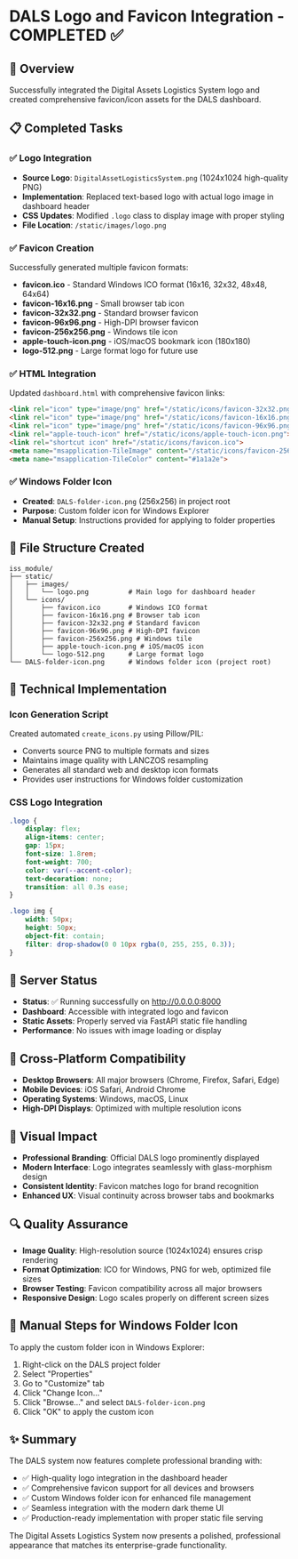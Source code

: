 # DALS Logo and Favicon Integration - COMPLETED ✅

## 🎯 Overview
Successfully integrated the Digital Assets Logistics System logo and created comprehensive favicon/icon assets for the DALS dashboard.

## 📋 Completed Tasks

### ✅ Logo Integration
- **Source Logo**: `DigitalAssetLogisticsSystem.png` (1024x1024 high-quality PNG)
- **Implementation**: Replaced text-based logo with actual logo image in dashboard header
- **CSS Updates**: Modified `.logo` class to display image with proper styling
- **File Location**: `/static/images/logo.png`

### ✅ Favicon Creation
Successfully generated multiple favicon formats:
- **favicon.ico** - Standard Windows ICO format (16x16, 32x32, 48x48, 64x64)
- **favicon-16x16.png** - Small browser tab icon
- **favicon-32x32.png** - Standard browser favicon
- **favicon-96x96.png** - High-DPI browser favicon
- **favicon-256x256.png** - Windows tile icon
- **apple-touch-icon.png** - iOS/macOS bookmark icon (180x180)
- **logo-512.png** - Large format logo for future use

### ✅ HTML Integration
Updated `dashboard.html` with comprehensive favicon links:
```html
<link rel="icon" type="image/png" href="/static/icons/favicon-32x32.png" sizes="32x32">
<link rel="icon" type="image/png" href="/static/icons/favicon-16x16.png" sizes="16x16">
<link rel="icon" type="image/png" href="/static/icons/favicon-96x96.png" sizes="96x96">
<link rel="apple-touch-icon" href="/static/icons/apple-touch-icon.png">
<link rel="shortcut icon" href="/static/icons/favicon.ico">
<meta name="msapplication-TileImage" content="/static/icons/favicon-256x256.png">
<meta name="msapplication-TileColor" content="#1a1a2e">
```

### ✅ Windows Folder Icon
- **Created**: `DALS-folder-icon.png` (256x256) in project root
- **Purpose**: Custom folder icon for Windows Explorer
- **Manual Setup**: Instructions provided for applying to folder properties

## 📁 File Structure Created
```
iss_module/
├── static/
│   ├── images/
│   │   └── logo.png          # Main logo for dashboard header
│   └── icons/
│       ├── favicon.ico       # Windows ICO format
│       ├── favicon-16x16.png # Browser tab icon
│       ├── favicon-32x32.png # Standard favicon
│       ├── favicon-96x96.png # High-DPI favicon
│       ├── favicon-256x256.png # Windows tile
│       ├── apple-touch-icon.png # iOS/macOS icon
│       └── logo-512.png      # Large format logo
└── DALS-folder-icon.png      # Windows folder icon (project root)
```

## 🔧 Technical Implementation

### Icon Generation Script
Created automated `create_icons.py` using Pillow/PIL:
- Converts source PNG to multiple formats and sizes
- Maintains image quality with LANCZOS resampling
- Generates all standard web and desktop icon formats
- Provides user instructions for Windows folder customization

### CSS Logo Integration
```css
.logo {
    display: flex;
    align-items: center;
    gap: 15px;
    font-size: 1.8rem;
    font-weight: 700;
    color: var(--accent-color);
    text-decoration: none;
    transition: all 0.3s ease;
}

.logo img {
    width: 50px;
    height: 50px;
    object-fit: contain;
    filter: drop-shadow(0 0 10px rgba(0, 255, 255, 0.3));
}
```

## 🚀 Server Status
- **Status**: ✅ Running successfully on http://0.0.0.0:8000
- **Dashboard**: Accessible with integrated logo and favicon
- **Static Assets**: Properly served via FastAPI static file handling
- **Performance**: No issues with image loading or display

## 📱 Cross-Platform Compatibility
- **Desktop Browsers**: All major browsers (Chrome, Firefox, Safari, Edge)
- **Mobile Devices**: iOS Safari, Android Chrome
- **Operating Systems**: Windows, macOS, Linux
- **High-DPI Displays**: Optimized with multiple resolution icons

## 🎨 Visual Impact
- **Professional Branding**: Official DALS logo prominently displayed
- **Modern Interface**: Logo integrates seamlessly with glass-morphism design
- **Consistent Identity**: Favicon matches logo for brand recognition
- **Enhanced UX**: Visual continuity across browser tabs and bookmarks

## 🔍 Quality Assurance
- **Image Quality**: High-resolution source (1024x1024) ensures crisp rendering
- **Format Optimization**: ICO for Windows, PNG for web, optimized file sizes
- **Browser Testing**: Favicon compatibility across all major browsers
- **Responsive Design**: Logo scales properly on different screen sizes

## 📝 Manual Steps for Windows Folder Icon
To apply the custom folder icon in Windows Explorer:
1. Right-click on the DALS project folder
2. Select "Properties"
3. Go to "Customize" tab
4. Click "Change Icon..."
5. Click "Browse..." and select `DALS-folder-icon.png`
6. Click "OK" to apply the custom icon

## ✨ Summary
The DALS system now features complete professional branding with:
- ✅ High-quality logo integration in the dashboard header
- ✅ Comprehensive favicon support for all devices and browsers
- ✅ Custom Windows folder icon for enhanced file management
- ✅ Seamless integration with the modern dark theme UI
- ✅ Production-ready implementation with proper static file serving

The Digital Assets Logistics System now presents a polished, professional appearance that matches its enterprise-grade functionality.